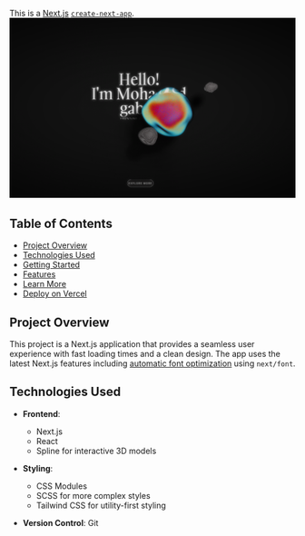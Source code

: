 This is a [Next.js](https://nextjs.org)  [`create-next-app`](https://github.com/vercel/next.js/tree/canary/packages/create-next-app).
![Profile Picture](./public/Screenshot%202024-12-09%20170010.png) <!-- Replace with the path to your image -->
## Table of Contents

- [Project Overview](#project-overview)
- [Technologies Used](#technologies-used)
- [Getting Started](#getting-started)
- [Features](#features)
- [Learn More](#learn-more)
- [Deploy on Vercel](#deploy-on-vercel)

## Project Overview

This project is a Next.js application that provides a seamless user experience with fast loading times and a clean design. The app uses the latest Next.js features including [automatic font optimization](https://nextjs.org/docs/app/building-your-application/optimizing/fonts) using `next/font`.

## Technologies Used

- **Frontend**: 
  - Next.js
  - React
  - Spline for interactive 3D models

- **Styling**:
  - CSS Modules
  - SCSS for more complex styles
  - Tailwind CSS for utility-first styling

- **Version Control**: Git